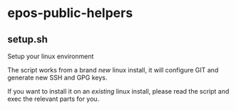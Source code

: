 # epos-public-helpers

## setup.sh

Setup your linux environment

The script works from a brand *new* linux install, it will configure GIT and generate new SSH and GPG keys.

If you want to install it on an *existing* linux install, please read the script and exec the relevant parts for you.


